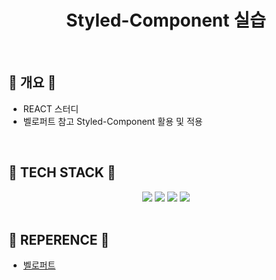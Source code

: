 <h1 align='center'> Styled-Component 실습 </h1>

<br />

## :gem: 개요 :gem:

-   REACT 스터디
-   벨로퍼트 참고 Styled-Component 활용 및 적용

<br />

## :gem: TECH STACK :gem:
<div align='center'>
<img src="https://img.shields.io/badge/React-61DAFB?style=flat-square&logo=React&logoColor=white"/> <img src="https://img.shields.io/badge/styled-components-DB7093?style=flat-square&logo=styled-components&logoColor=white"/> <img src="https://img.shields.io/badge/HTML5-E34F26?style=flat-square&logo=HTML5&logoColor=white"/> <img src="https://img.shields.io/badge/JavaScript-F7DF1E?style=flat-square&logo=JavaScript&logoColor=white"/>
</div>
<br />

## :gem: REPERENCE :gem:

- <a href='https://react.vlpt.us/styling/03-styled-components.html'>벨로퍼트</a>
